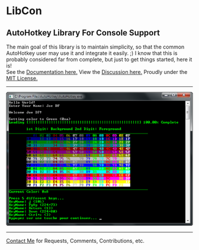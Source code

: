 LibCon
======================================================
AutoHotkey Library For Console Support
------------------------------------------------
The main goal of this library is to maintain simplicity, so that the common AutoHotkey user may use it and integrate it easily. ;)
I know that this is probably considered far from complete, but just to get things started, here it is!  
See the [Documentation here.](LibCon_docs.md) View the [Discussion here.](http://www.autohotkey.com/board/topic/96895-libcon-autohotkey-library-for-console-support/)
Proudly under the [MIT License.](License.md)
  
------------------------------------------------
![Preview](preview.png "Preview")
  
------------------------------------------------
[Contact Me](mailto:joedf@users.sourceforge.net) for Requests, Comments, Contributions, etc.